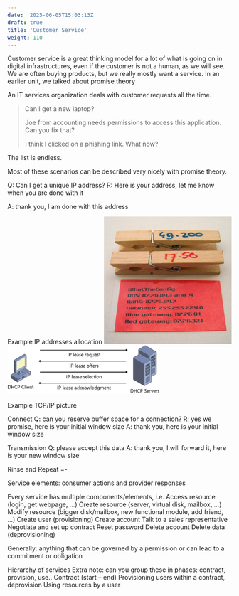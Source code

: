 ```yaml
---
date: '2025-06-05T15:03:13Z'
draft: true
title: 'Customer Service'
weight: 110
---
```


Customer service is a great thinking model for a lot of what is going on in digital infrastructures, even if the customer is not a human, as we will see.
We are often buying products, but we really mostly want a service.
In an earlier unit, we talked about promise theory

An IT services organization deals with customer requests all the time.

>Can I get a new laptop?
>
>Joe from accounting needs permissions to access this application. Can you fix that?
>
>I think I clicked on a phishing link. What now?

The list is endless.

Most of these scenarios can be described very nicely with promise theory.





Q: Can I get a unique IP address?
R: Here is your address, let me know when you are done with it


A: thank you, I am done with this address

Example IP addresses allocation
![alt text](image.png)
![alt text](image-1.png)

Example TCP/IP
picture

Connect
Q: can you reserve buffer space for a connection?
R: yes we promise, here is your initial window size
A: thank you, here is your initial window size

Transmission
Q: please accept this data
A: thank you, I will forward it, here is your new window size

Rinse and Repeat
=-

Service elements: consumer actions and provider responses 

Every service has multiple components/elements, i.e.
Access resource (login, get webpage, …)
Create resource (server, virtual disk, mailbox, …)
Modify resource (bigger disk/mailbox, new functional module, add friend, …)
Create user (provisioning)
Create account
Talk to a sales representative
Negotiate and set up contract
Reset password
Delete account
Delete data (deprovisioning)

Generally: anything that can be governed by a permission or can lead to a commitment or obligation

Hierarchy of services
Extra note: can you group these in phases: contract, provision, use..
Contract (start – end)
Provisioning users within a contract, deprovision
Using resources by a user




